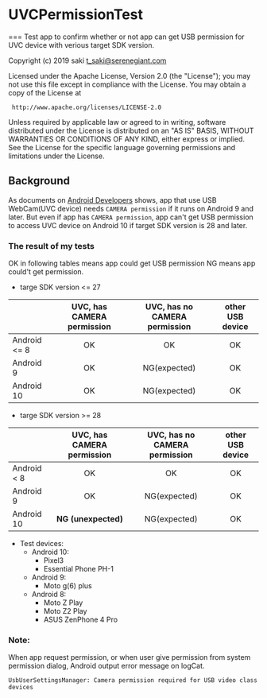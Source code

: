 # UVCPermissionTest
===
Test app to confirm whether or not app can get USB permission for UVC device with verious target SDK version.

Copyright (c) 2019 saki t_saki@serenegiant.com

 Licensed under the Apache License, Version 2.0 (the "License");
 you may not use this file except in compliance with the License.
 You may obtain a copy of the License at

     http://www.apache.org/licenses/LICENSE-2.0

 Unless required by applicable law or agreed to in writing, software
 distributed under the License is distributed on an "AS IS" BASIS,
 WITHOUT WARRANTIES OR CONDITIONS OF ANY KIND, either express or implied.
 See the License for the specific language governing permissions and
 limitations under the License.

## Background
As documents on [Android Developers](https://developer.android.com/reference/android/hardware/usb/UsbManager.html#requestPermission(android.hardware.usb.UsbDevice,%20android.app.PendingIntent)) shows, app that use USB WebCam(UVC device) needs `CAMERA permission` if it runs on Android 9 and later.
But even if app has `CAMERA permission`, app can't get USB permission to access UVC device on Android 10 if target SDK version is 28 and later.

### The result of my tests  

OK in following tables means app could get USB permission NG means app could't get permission.

* targe SDK version <= 27

 |   | UVC, has CAMERA permission | UVC, has no CAMERA permission | other USB device | 
 --- | :---: | :---: | :---:
 | Android <= 8 | OK | OK | OK |
 | Android 9 | OK | NG(expected) | OK |
 | Android 10 | OK | NG(expected) | OK |

* targe SDK version >= 28

 |   | UVC, has CAMERA permission | UVC, has no CAMERA permission | other USB device | 
 --- | :---: | :---: | :---:
 | Android < 8 | OK | OK | OK |
 | Android 9 | OK | NG(expected) | OK |
 | Android 10 | **NG (unexpected)** | NG(expected) | OK |


* Test devices:
   * Android 10:
      * Pixel3
      * Essential Phone PH-1
   * Android 9:
      * Moto g(6) plus
   * Android 8:
      * Moto Z Play
      * Moto Z2 Play
      * ASUS ZenPhone 4 Pro    


### Note:  
   When app request permission, or when user give permission from system permission dialog, Android output error message on logCat.  
   ```
   UsbUserSettingsManager: Camera permission required for USB video class devices
   ```